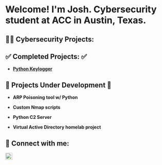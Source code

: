 <h1>Welcome! I'm Josh. Cybersecurity student at ACC in Austin, Texas.</h1>

<h2> 👨‍💻 Cybersecurity Projects:</h2>

<h2>✅ Completed Projects: ✅</h2>

- <b>[Python Keylogger](https://github.com/Josh-Medina/Python-Keylogger)<b>


<h2><span>&#x1F6A7;</span> Projects Under Development <span>&#x1F6A7;</span></h2>


- <b>ARP Poisoning tool w/ Python<b>

- <b> Custom Nmap scripts<b>

- <b>Python C2 Server<b>

- <b>Virtual Active Directory homelab project </b>
  

<h2> 🤳 Connect with me:</h2>

[<img src="https://cdn.jsdelivr.net/npm/simple-icons@v3/icons/linkedin.svg" width="22px" alt="Joshua Medina | LinkedIn">](https://www.linkedin.com/in/joshua-medina1)



